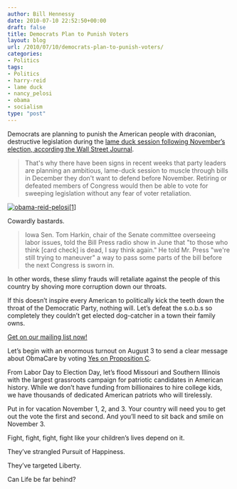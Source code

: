 ```yaml
---
author: Bill Hennessy
date: 2010-07-10 22:52:50+00:00
draft: false
title: Democrats Plan to Punish Voters
layout: blog
url: /2010/07/10/democrats-plan-to-punish-voters/
categories:
- Politics
tags:
- Politics
- harry-reid
- lame duck
- nancy_pelosi
- obama
- socialism
type: "post"
---
```


Democrats are planning to punish the American people with draconian, destructive legislation during the [lame duck session following November’s election, according the Wall Street Journal](https://online.wsj.com/article/SB10001424052748704293604575343262629361470.html?mod=WSJ_Opinion_LEADTop).

 

>   
> 
> That's why there have been signs in recent weeks that party leaders are planning an ambitious, lame-duck session to muscle through bills in December they don't want to defend before November. Retiring or defeated members of Congress would then be able to vote for sweeping legislation without any fear of voter retaliation.
> 
> 

 

[![obama-reid-pelosi[1]](https://hennessysview.com/wp-content/uploads/2010/07/obamareidpelosi1_thumb1.jpg)
](https://hennessysview.com/wp-content/uploads/2010/07/obamareidpelosi11.jpg)

 

Cowardly bastards.

 

>   
> 
> Iowa Sen. Tom Harkin, chair of the Senate committee overseeing labor issues, told the Bill Press radio show in June that "to those who think [card check] is dead, I say think again." He told Mr. Press "we're still trying to maneuver" a way to pass some parts of the bill before the next Congress is sworn in.
> 
> 

 

In other words, these slimy frauds will retaliate against the people of this country by shoving more corruption down our throats. 

 

If this doesn’t inspire every American to politically kick the teeth down the throat of the Democratic Party, nothing will. Let’s defeat the s.o.b.s so completely they couldn’t get elected dog-catcher in a town their family owns.

 

[Get on our mailing list now!](https://stlouisteaparty.com/free-newsletter/)

 

Let’s begin with an enormous turnout on August 3 to send a clear message about ObmaCare by voting [Yes on Proposition C](https://www.mohealthfreedom.org/). 

 

From Labor Day to Election Day, let’s flood Missouri and Southern Illinois with the largest grassroots campaign for patriotic candidates in American history. While we don’t have funding from billionaires to hire college kids, we have thousands of dedicated American patriots who will tirelessly.

 

Put in for vacation November 1, 2, and 3. Your country will need you to get out the vote the first and second. And you’ll need to sit back and smile on November 3. 

 

Fight, fight, fight, fight like your children’s lives depend on it. 

 

They’ve strangled Pursuit of Happiness.

 

They’ve targeted Liberty. 

 

Can Life be far behind?
